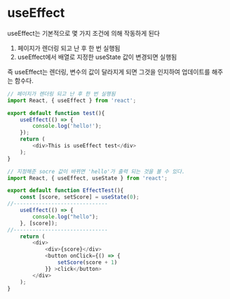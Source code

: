 # useEffect
useEffect는 기본적으로 몇 가지 조건에 의해 작동하게 된다

1. 페이지가 렌더링 되고 난 후 한 번 실행됨
2. useEffect에서 배열로 지정한 useState 값이 변경되면 실행됨

즉 useEffect는 렌더링, 변수의 값이 달라지게 되면 그것을 인지하여 업데이트를 해주는 함수다.

```js
// 페이지가 렌더링 되고 난 후 한 번 실행됨
import React, { useEffect } from 'react';

export default function test(){
    useEffect(() => {
        console.log('hello!');
    });
    return (
        <div>This is useEffect test</div>
    );
}
```
```js
// 지정해준 socre 값이 바뀌면 'hello'가 출력 되는 것을 볼 수 있다.
import React, { useEffect, useState } from 'react';

export default function EffectTest(){
    const [score, setScore] = useState(0);
//------------------------------
    useEffect(() => {
        console.log("hello");
    }, [score]);
//------------------------------
    return (
        <div>
            <div>{score}</div>
            <button onClick={() => {
                setScore(score + 1)
            }} >click</button>
        </div>
    );
}
```
